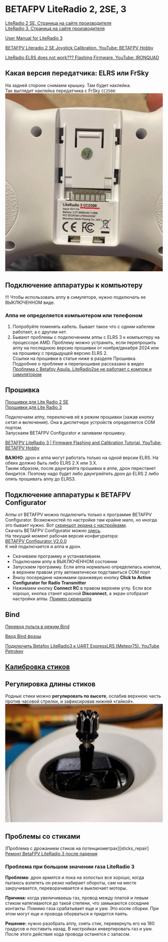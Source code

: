# BETAFPV LiteRadio 2, 2SE, 3

[LiteRadio 2 SE. Страница на сайте производителя](https://betafpv.com/collections/tx/products/literadio-2-se-radio-transmitter)  
[LiteRadio 3. Страница на сайте производителя](https://betafpv.com/collections/tx/products/literadio-3-radio-transmitter)  

[User Manual for LiteRadio 3](LiteRadio_3-User_Manual.pdf)  

[BETAFPV Literadio 2 SE Joystick Calibration. YouTube: 
BETAFPV Hobby](https://www.youtube.com/watch?v=mkDREF-_yOk)  

[LiteRadio ELRS does not work??? Flashing Firmware. 
YouTube: IRONQUAD](https://www.youtube.com/watch?v=5UcZ9E8DDoE)

## Какая версия передатчика: ELRS или FrSky
На задней стороне снимаем крышку. Там будет наклейка.  
Так выглядит наклейка передатчика с FrSky `CC2500`:
![](LiteRadio3_TX_version.jpg)  

## Подключение аппаратуры к компьютеру
!!! Чтобы использовать аппу в симуляторе, нужно подключать ее ВЫКЛЮЧЕННОМ виде.

### Аппа не определяется компьютером или телефоном
1. Попробуйте поменять кабель. Бывает такое что с одним кабелем работает, а с другим нет.
2. Бывают проблемы с подключением аппы с ELRS 3 к компьютеру на процессоре AMD. Проблему можно устранить, если перепрошить аппу на последнюю версию прошивки от ноября/декабря 2024 или на прошивку с предыдущей версию ELRS 2.  
Ссылки на прошивки в статье ниже в разделе Прошивка.  
Подробнее о проблеме и перепрошивке рассказано в видео [Проблема с Betafpv Aquila. LiteRadio2se не работает с компом и симулятором](https://www.youtube.com/watch?v=1lq6xgl1Efk)

## Прошивка
[Прошивки для Lite Radio 2 SE](https://support.betafpv.com/hc/en-us/articles/4414348908057-Lite-Radio-2-SE)  
[Прошивки для Lite Radio 3](https://support.betafpv.com/hc/en-us/articles/4414348993177-Lite-Radio-3)
 
Подключаем аппу, переключив её в режим прошивки (зажав кнопку сетап и включение). Она в диспетчере устройств определяется COM портом.  
Запускаем BETAFPV Configurator и заливаем прошивку. 

[BETAFPV LiteRadio 3 | Firmware Flashing and Calibration Tutorial. YouTube: BETAFPV Hobby](https://www.youtube.com/watch?v=rsBt4ejfMho)  

**ВАЖНО**: дрон и аппа могут работать только на одной версии ELRS. На обеих должно быть либо ELRS 2.X или 3.X.  
Таким образом, после даунгрейта прошивки в аппе, дрон перестанет биндится. Поэтому надо будет либо даунгрейтить дрон до ELRS 2 либо опять прошивать аппу до ELRS3.

## Подключение аппаратуры к BETAFPV Configurator
Аппы от BETAFPV можно подключить только к программе BETAFPV Configurator. Возможностей по настройке там крайне мало, но иногда это бывает нужно. Вот [скриншот экрана с настройками](RT_1_Setup.png).  
Скачать BETAFPV Configurator можно [здесь](https://github.com/BETAFPV/BETAFPV_Configurator/releases).  
На текущий момент рабочая версия конфигуратора:  
[BETAFPV Configurator V2.0.0](https://github.com/BETAFPV/BETAFPV_Configurator/releases/tag/V2.0.0)  
К ней подключается и аппа и дрон.   
 - Скачиваем программу и устанавливаем.  
 - Подключаем аппу в ВЫКЛЮЧЕННОМ состоянии  
 - Запускаем программу. Если аппа нормально определилась компом, в верхнем правом углу автоматически подставиться COM порт  
 - Внизу посередине нажимаем оранжевую кнопку **Click to Active Configurator for Radio Transmitter**  
 - Нажимаем кнопку **Connect RC** в правом верхнем углу. Если все хорошо, кнопка станет красной **Disconnect**, а экран отобразит настройки аппы. [Пример скриншота](RT_1_Setup.png)  

## Bind
[Перевод пульта в режим Bind](./../../../../60_Bind/62_Режим_Bind_пульта_Literadio3.md)  

[Ввод Bind фразы ](./../../../../60_Bind/58_Bind_фраза_пульта_LiteRadio.md)  

[Подключить Betafpv LiteRadio3 к UART ExpressLRS (Meteor75). YouTube Petrokey](https://www.youtube.com/watch?v=r3wsgmIChx0)

## [Калибровка стиков](15_Калибровка_стиков.md)

## Регулировка длины стиков
Родные стики можно **регулировать по высоте**, ослабив верхнюю часть против часовой стрелки, и зафиксировав нижней «гайкой».  
![](LR3_Repl_10.jpg)  

## Проблемы со стиками
[Проблема с дрожанием стиков на потенциометрах][sticks_repair]  
[Ремонт BetaFPV LiteRadio 3 после падения](https://dzen.ru/a/Zaz-SmWVr2TlJhph)

### Проблема при большом значении газа LiteRadio 3
**Проблема:** дрон армится и пока на холостых все хорошо, когда пытаюсь взлететь он резко набирает обороты, сам на месте закручивается, переворачивается и выключает моторы.

**Причина:** когда увеличиваешь газ, провод между платой и левым стиком натягиваются до такой степени, что замыкаются соседние контакты. Помимо газа срабатывает еще и yaw. Это косяк сборки. При этом могут еще и провода оборваться и придется паять.

**Решение:** нужно разобрать аппу, снять стик, перевернуть его на 180 градусов и поставить назад. В настройках инвертировать газ и yaw.  После этого действия хода провода останется с запасом.  